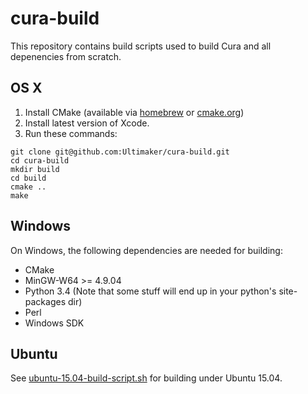 # cura-build

This repository contains build scripts used to build Cura and all depenencies from scratch.

## OS X

1. Install CMake (available via [homebrew](http://brew.sh/) or [cmake.org](http://www.cmake.org/))
2. Install latest version of Xcode.
3. Run these commands:
```shell
git clone git@github.com:Ultimaker/cura-build.git
cd cura-build
mkdir build
cd build
cmake ..
make
```

## Windows

On Windows, the following dependencies are needed for building:

* CMake
* MinGW-W64 >= 4.9.04
* Python 3.4 (Note that some stuff will end up in your python's site-packages dir)
* Perl
* Windows SDK

## Ubuntu

See [ubuntu-15.04-build-script.sh](ubuntu-15.04-build-script.sh) for building under Ubuntu 15.04.
